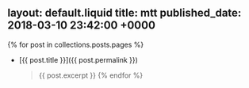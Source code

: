 layout: default.liquid
title: mtt
published_date: 2018-03-10 23:42:00 +0000
---

{% for post in collections.posts.pages %}
* [{{ post.title }}]({{ post.permalink }})
  > {{ post.excerpt }}
{% endfor %}
